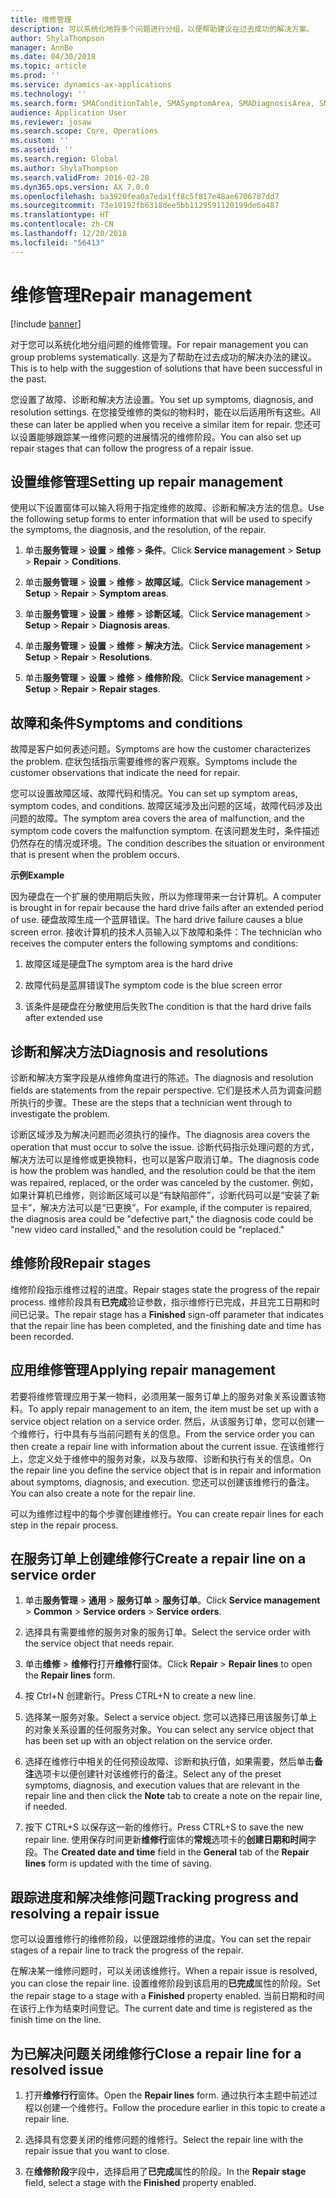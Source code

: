```yaml
---
title: 维修管理
description: 可以系统化地将多个问题进行分组，以便帮助建议在过去成功的解决方案。
author: ShylaThompson
manager: AnnBe
ms.date: 04/30/2018
ms.topic: article
ms.prod: ''
ms.service: dynamics-ax-applications
ms.technology: ''
ms.search.form: SMAConditionTable, SMASymptomArea, SMADiagnosisArea, SMAResolutionTable, SMARepairStage
audience: Application User
ms.reviewer: josaw
ms.search.scope: Core, Operations
ms.custom: ''
ms.assetid: ''
ms.search.region: Global
ms.author: ShylaThompson
ms.search.validFrom: 2016-02-28
ms.dyn365.ops.version: AX 7.0.0
ms.openlocfilehash: ba3920fea0a7eda1ff8c5f817e48ae6706787dd7
ms.sourcegitcommit: 73e10192fb6318dee5bb1129591120199de6a487
ms.translationtype: HT
ms.contentlocale: zh-CN
ms.lasthandoff: 12/20/2018
ms.locfileid: "56413"
---
```

# <a name="repair-management"></a><span data-ttu-id="d7c24-103">维修管理</span><span class="sxs-lookup"><span data-stu-id="d7c24-103">Repair management</span></span>       

[!include [banner](../includes/banner.md)]


<span data-ttu-id="d7c24-104">对于您可以系统化地分组问题的维修管理。</span><span class="sxs-lookup"><span data-stu-id="d7c24-104">For repair management you can group problems systematically.</span></span> <span data-ttu-id="d7c24-105">这是为了帮助在过去成功的解决办法的建议。</span><span class="sxs-lookup"><span data-stu-id="d7c24-105">This is to help with the suggestion of solutions that have been successful in the past.</span></span>

<span data-ttu-id="d7c24-106">您设置了故障、诊断和解决方法设置。</span><span class="sxs-lookup"><span data-stu-id="d7c24-106">You set up symptoms, diagnosis, and resolution settings.</span></span> <span data-ttu-id="d7c24-107">在您接受维修的类似的物料时，能在以后适用所有这些。</span><span class="sxs-lookup"><span data-stu-id="d7c24-107">All these can later be applied when you receive a similar item for repair.</span></span> <span data-ttu-id="d7c24-108">您还可以设置能够跟踪某一维修问题的进展情况的维修阶段。</span><span class="sxs-lookup"><span data-stu-id="d7c24-108">You can also set up repair stages that can follow the progress of a repair issue.</span></span>

## <a name="setting-up-repair-management"></a><span data-ttu-id="d7c24-109">设置维修管理</span><span class="sxs-lookup"><span data-stu-id="d7c24-109">Setting up repair management</span></span>

<span data-ttu-id="d7c24-110">使用以下设置窗体可以输入将用于指定维修的故障、诊断和解决方法的信息。</span><span class="sxs-lookup"><span data-stu-id="d7c24-110">Use the following setup forms to enter information that will be used to specify the symptoms, the diagnosis, and the resolution, of the repair.</span></span>

1.  <span data-ttu-id="d7c24-111">单击**服务管理** \> **设置** \> **维修** \> **条件**。</span><span class="sxs-lookup"><span data-stu-id="d7c24-111">Click **Service management** \> **Setup** \> **Repair** \> **Conditions**.</span></span>

2.  <span data-ttu-id="d7c24-112">单击**服务管理** \> **设置** \> **维修** \> **故障区域**。</span><span class="sxs-lookup"><span data-stu-id="d7c24-112">Click **Service management** \> **Setup** \> **Repair** \> **Symptom areas**.</span></span>

3.  <span data-ttu-id="d7c24-113">单击**服务管理** \> **设置** \> **维修** \> **诊断区域**。</span><span class="sxs-lookup"><span data-stu-id="d7c24-113">Click **Service management** \> **Setup** \> **Repair** \> **Diagnosis areas**.</span></span>

4.  <span data-ttu-id="d7c24-114">单击**服务管理** \> **设置** \> **维修** \> **解决方法**。</span><span class="sxs-lookup"><span data-stu-id="d7c24-114">Click **Service management** \> **Setup** \> **Repair** \> **Resolutions**.</span></span>

5.  <span data-ttu-id="d7c24-115">单击**服务管理** \> **设置** \> **维修** \> **维修阶段**。</span><span class="sxs-lookup"><span data-stu-id="d7c24-115">Click **Service management** \> **Setup** \> **Repair** \> **Repair stages**.</span></span>

## <a name="symptoms-and-conditions"></a><span data-ttu-id="d7c24-116">故障和条件</span><span class="sxs-lookup"><span data-stu-id="d7c24-116">Symptoms and conditions</span></span>

<span data-ttu-id="d7c24-117">故障是客户如何表述问题。</span><span class="sxs-lookup"><span data-stu-id="d7c24-117">Symptoms are how the customer characterizes the problem.</span></span> <span data-ttu-id="d7c24-118">症状包括指示需要维修的客户观察。</span><span class="sxs-lookup"><span data-stu-id="d7c24-118">Symptoms include the customer observations that indicate the need for repair.</span></span>

<span data-ttu-id="d7c24-119">您可以设置故障区域、故障代码和情况。</span><span class="sxs-lookup"><span data-stu-id="d7c24-119">You can set up symptom areas, symptom codes, and conditions.</span></span> <span data-ttu-id="d7c24-120">故障区域涉及出问题的区域，故障代码涉及出问题的故障。</span><span class="sxs-lookup"><span data-stu-id="d7c24-120">The symptom area covers the area of malfunction, and the symptom code covers the malfunction symptom.</span></span> <span data-ttu-id="d7c24-121">在该问题发生时，条件描述仍然存在的情况或环境。</span><span class="sxs-lookup"><span data-stu-id="d7c24-121">The condition describes the situation or environment that is present when the problem occurs.</span></span>

<span data-ttu-id="d7c24-122">**示例**</span><span class="sxs-lookup"><span data-stu-id="d7c24-122">**Example**</span></span>

<span data-ttu-id="d7c24-123">因为硬盘在一个扩展的使用期后失败，所以为修理带来一台计算机。</span><span class="sxs-lookup"><span data-stu-id="d7c24-123">A computer is brought in for repair because the hard drive fails after an extended period of use.</span></span> <span data-ttu-id="d7c24-124">硬盘故障生成一个蓝屏错误。</span><span class="sxs-lookup"><span data-stu-id="d7c24-124">The hard drive failure causes a blue screen error.</span></span> <span data-ttu-id="d7c24-125">接收计算机的技术人员输入以下故障和条件：</span><span class="sxs-lookup"><span data-stu-id="d7c24-125">The technician who receives the computer enters the following symptoms and conditions:</span></span>

1.  <span data-ttu-id="d7c24-126">故障区域是硬盘</span><span class="sxs-lookup"><span data-stu-id="d7c24-126">The symptom area is the hard drive</span></span>

2.  <span data-ttu-id="d7c24-127">故障代码是蓝屏错误</span><span class="sxs-lookup"><span data-stu-id="d7c24-127">The symptom code is the blue screen error</span></span>

3.  <span data-ttu-id="d7c24-128">该条件是硬盘在分散使用后失败</span><span class="sxs-lookup"><span data-stu-id="d7c24-128">The condition is that the hard drive fails after extended use</span></span>

## <a name="diagnosis-and-resolutions"></a><span data-ttu-id="d7c24-129">诊断和解决方法</span><span class="sxs-lookup"><span data-stu-id="d7c24-129">Diagnosis and resolutions</span></span>

<span data-ttu-id="d7c24-130">诊断和解决方案字段是从维修角度进行的陈述。</span><span class="sxs-lookup"><span data-stu-id="d7c24-130">The diagnosis and resolution fields are statements from the repair perspective.</span></span> <span data-ttu-id="d7c24-131">它们是技术人员为调查问题所执行的步骤。</span><span class="sxs-lookup"><span data-stu-id="d7c24-131">These are the steps that a technician went through to investigate the problem.</span></span>

<span data-ttu-id="d7c24-132">诊断区域涉及为解决问题而必须执行的操作。</span><span class="sxs-lookup"><span data-stu-id="d7c24-132">The diagnosis area covers the operation that must occur to solve the issue.</span></span> <span data-ttu-id="d7c24-133">诊断代码指示处理问题的方式，解决方法可以是维修或更换物料，也可以是客户取消订单。</span><span class="sxs-lookup"><span data-stu-id="d7c24-133">The diagnosis code is how the problem was handled, and the resolution could be that the item was repaired, replaced, or the order was canceled by the customer.</span></span> <span data-ttu-id="d7c24-134">例如，如果计算机已维修，则诊断区域可以是“有缺陷部件”，诊断代码可以是“安装了新显卡”，解决方法可以是“已更换”。</span><span class="sxs-lookup"><span data-stu-id="d7c24-134">For example, if the computer is repaired, the diagnosis area could be "defective part," the diagnosis code could be "new video card installed," and the resolution could be "replaced."</span></span>

## <a name="repair-stages"></a><span data-ttu-id="d7c24-135">维修阶段</span><span class="sxs-lookup"><span data-stu-id="d7c24-135">Repair stages</span></span>

<span data-ttu-id="d7c24-136">维修阶段指示维修过程的进度。</span><span class="sxs-lookup"><span data-stu-id="d7c24-136">Repair stages state the progress of the repair process.</span></span> <span data-ttu-id="d7c24-137">维修阶段具有**已完成**验证参数，指示维修行已完成，并且完工日期和时间已记录。</span><span class="sxs-lookup"><span data-stu-id="d7c24-137">The repair stage has a **Finished** sign-off parameter that indicates that the repair line has been completed, and the finishing date and time has been recorded.</span></span>

## <a name="applying-repair-management"></a><span data-ttu-id="d7c24-138">应用维修管理</span><span class="sxs-lookup"><span data-stu-id="d7c24-138">Applying repair management</span></span>

<span data-ttu-id="d7c24-139">若要将维修管理应用于某一物料，必须用某一服务订单上的服务对象关系设置该物料。</span><span class="sxs-lookup"><span data-stu-id="d7c24-139">To apply repair management to an item, the item must be set up with a service object relation on a service order.</span></span> <span data-ttu-id="d7c24-140">然后，从该服务订单，您可以创建一个维修行，行中具有与当前问题有关的信息。</span><span class="sxs-lookup"><span data-stu-id="d7c24-140">From the service order you can then create a repair line with information about the current issue.</span></span> <span data-ttu-id="d7c24-141">在该维修行上，您定义处于维修中的服务对象，以及与故障、诊断和执行有关的信息。</span><span class="sxs-lookup"><span data-stu-id="d7c24-141">On the repair line you define the service object that is in repair and information about symptoms, diagnosis, and execution.</span></span> <span data-ttu-id="d7c24-142">您还可以创建该维修行的备注。</span><span class="sxs-lookup"><span data-stu-id="d7c24-142">You can also create a note for the repair line.</span></span>

<span data-ttu-id="d7c24-143">可以为维修过程中的每个步骤创建维修行。</span><span class="sxs-lookup"><span data-stu-id="d7c24-143">You can create repair lines for each step in the repair process.</span></span>

## <a name="create-a-repair-line-on-a-service-order"></a><span data-ttu-id="d7c24-144">在服务订单上创建维修行</span><span class="sxs-lookup"><span data-stu-id="d7c24-144">Create a repair line on a service order</span></span>

1.  <span data-ttu-id="d7c24-145">单击**服务管理** \> **通用** \> **服务订单** \> **服务订单**。</span><span class="sxs-lookup"><span data-stu-id="d7c24-145">Click **Service management** \> **Common** \> **Service orders** \> **Service orders**.</span></span>

2.  <span data-ttu-id="d7c24-146">选择具有需要维修的服务对象的服务订单。</span><span class="sxs-lookup"><span data-stu-id="d7c24-146">Select the service order with the service object that needs repair.</span></span>

3.  <span data-ttu-id="d7c24-147">单击**维修** \> **维修行**打开**维修行**窗体。</span><span class="sxs-lookup"><span data-stu-id="d7c24-147">Click **Repair** \> **Repair lines** to open the **Repair lines** form.</span></span>

4.  <span data-ttu-id="d7c24-148">按 Ctrl+N 创建新行。</span><span class="sxs-lookup"><span data-stu-id="d7c24-148">Press CTRL+N to create a new line.</span></span>

5.  <span data-ttu-id="d7c24-149">选择某一服务对象。</span><span class="sxs-lookup"><span data-stu-id="d7c24-149">Select a service object.</span></span> <span data-ttu-id="d7c24-150">您可以选择已用该服务订单上的对象关系设置的任何服务对象。</span><span class="sxs-lookup"><span data-stu-id="d7c24-150">You can select any service object that has been set up with an object relation on the service order.</span></span>

6.  <span data-ttu-id="d7c24-151">选择在维修行中相关的任何预设故障、诊断和执行值，如果需要，然后单击**备注**选项卡以便创建针对该维修行的备注。</span><span class="sxs-lookup"><span data-stu-id="d7c24-151">Select any of the preset symptoms, diagnosis, and execution values that are relevant in the repair line and then click the **Note** tab to create a note on the repair line, if needed.</span></span>

7.  <span data-ttu-id="d7c24-152">按下 CTRL+S 以保存这一新的维修行。</span><span class="sxs-lookup"><span data-stu-id="d7c24-152">Press CTRL+S to save the new repair line.</span></span> <span data-ttu-id="d7c24-153">使用保存时间更新**维修行**窗体的**常规**选项卡的**创建日期和时间**字段。</span><span class="sxs-lookup"><span data-stu-id="d7c24-153">The **Created date and time** field in the **General** tab of the **Repair lines** form is updated with the time of saving.</span></span>

## <a name="tracking-progress-and-resolving-a-repair-issue"></a><span data-ttu-id="d7c24-154">跟踪进度和解决维修问题</span><span class="sxs-lookup"><span data-stu-id="d7c24-154">Tracking progress and resolving a repair issue</span></span>

<span data-ttu-id="d7c24-155">您可以设置维修行的维修阶段，以便跟踪维修的进度。</span><span class="sxs-lookup"><span data-stu-id="d7c24-155">You can set the repair stages of a repair line to track the progress of the repair.</span></span>

<span data-ttu-id="d7c24-156">在解决某一维修问题时，可以关闭该维修行。</span><span class="sxs-lookup"><span data-stu-id="d7c24-156">When a repair issue is resolved, you can close the repair line.</span></span> <span data-ttu-id="d7c24-157">设置维修阶段到该启用的**已完成**属性的阶段。</span><span class="sxs-lookup"><span data-stu-id="d7c24-157">Set the repair stage to a stage with a **Finished** property enabled.</span></span> <span data-ttu-id="d7c24-158">当前日期和时间在该行上作为结束时间登记。</span><span class="sxs-lookup"><span data-stu-id="d7c24-158">The current date and time is registered as the finish time on the line.</span></span>

## <a name="close-a-repair-line-for-a-resolved-issue"></a><span data-ttu-id="d7c24-159">为已解决问题关闭维修行</span><span class="sxs-lookup"><span data-stu-id="d7c24-159">Close a repair line for a resolved issue</span></span>

1.  <span data-ttu-id="d7c24-160">打开**维修行行**窗体。</span><span class="sxs-lookup"><span data-stu-id="d7c24-160">Open the **Repair lines** form.</span></span> <span data-ttu-id="d7c24-161">通过执行本主题中前述过程以创建一个维修行。</span><span class="sxs-lookup"><span data-stu-id="d7c24-161">Follow the procedure earlier in this topic to create a repair line.</span></span>

2.  <span data-ttu-id="d7c24-162">选择具有您要关闭的维修问题的维修行。</span><span class="sxs-lookup"><span data-stu-id="d7c24-162">Select the repair line with the repair issue that you want to close.</span></span>

3.  <span data-ttu-id="d7c24-163">在**维修阶段**字段中，选择启用了**已完成**属性的阶段。</span><span class="sxs-lookup"><span data-stu-id="d7c24-163">In the **Repair stage** field, select a stage with the **Finished** property enabled.</span></span>

  


